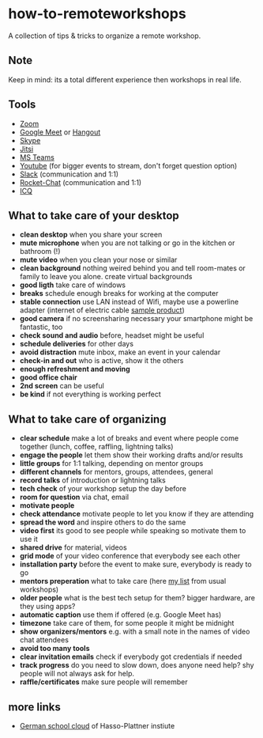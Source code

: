 # how-to-remoteworkshops
A collection of tips &amp; tricks to organize a remote workshop.

## Note
Keep in mind: its a total different experience then workshops in real life.

## Tools
* [Zoom](https://zoom.us/)
* [Google Meet](https://meet.google.com/) or [Hangout](https://hangouts.google.com/)
* [Skype](https://www.skype.com/de/)
* [Jitsi](https://jitsi.org/)
* [MS Teams](https://products.office.com/de-de/microsoft-teams/group-chat-software)
* [Youtube](https://www.youtube.com/) (for bigger events to stream, don't forget question option)
* [Slack](https://slack.com/) (communication and 1:1)
* [Rocket-Chat](https://rocket.chat/) (communication and 1:1)
* [ICQ](https://icq.com/)

## What to take care of your desktop
* **clean desktop** when you share your screen
* **mute microphone** when you are not talking or go in the kitchen or bathroom (!)
* **mute video** when you clean your nose or similar
* **clean background** nothing weired behind you and tell room-mates or family to leave you alone. create virtual backgrounds 
* **good ligth** take care of windows
* **breaks** schedule enough breaks for working at the computer
* **stable connection** use LAN instead of Wifi, maybe use a powerline adapter (internet of electric cable [sample product](https://www.amazon.de/gp/product/B00ADW9R22/ref=ppx_yo_dt_b_asin_title_o05_s00?ie=UTF8&psc=1))
* **good camera** if no screensharing necessary your smartphone might be fantastic, too
* **check sound and audio** before, headset might be useful
* **schedule deliveries** for other days
* **avoid distraction** mute inbox, make an event in your calendar
* **check-in and out** who is active, show it the others
* **enough refreshment and moving**
* **good office chair**
* **2nd screen** can be useful
* **be kind** if not everything is working perfect

## What to take care of organizing
* **clear schedule** make a lot of breaks and event where people come together (lunch, coffee, raffling, lightning talks)
* **engage the people** let them show their working drafts and/or results
* **little groups** for 1:1 talking, depending on mentor groups
* **different channels** for mentors, groups, attendees, general
* **record talks** of introduction or lightning talks
* **tech check** of your workshop setup the day before
* **room for question** via chat, email
* **motivate people**
* **check attendance** motivate people to let you know if they are attending
* **spread the word** and inspire others to do the same
* **video first** its good to see people while speaking so motivate them to use it
* **shared drive** for material, videos
* **grid mode** of your video conference that everybody see each other
* **installation party** before the event to make sure, everybody is ready to go
* **mentors preperation** what to take care (here [my list](https://github.com/ng-girls/organizers-guide/blob/master/2-before-the-workshop/mentors_preperation.md) from usual workshops)
* **older people** what is the best tech setup for them? bigger hardware, are they using apps?
* **automatic caption** use them if offered (e.g. Google Meet has)
* **timezone** take care of them, for some people it might be midnight
* **show organizers/mentors** e.g. with a small note in the names of video chat attendees
* **avoid too many tools**
* **clear invitation emails** check if everybody got credentials if needed
* **track progress** do you need to slow down, does anyone need help? shy people will not always ask for help.
* **raffle/certificates** make sure people will remember

## more links
* [German school cloud](https://schul-cloud.org) of Hasso-Plattner instiute
